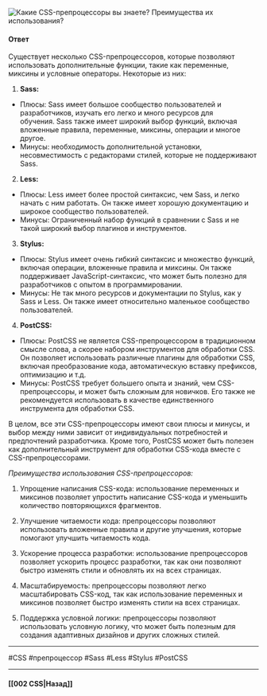 ![Какие CSS-препроцессоры вы знаете? Преимущества их использования?](https://youtu.be/DZjIcc6KdjE?t=250)

#### Ответ

Существует несколько CSS-препроцессоров, которые позволяют использовать дополнительные функции, такие как переменные, миксины и условные операторы. Некоторые из них:

1. **Sass:**
- Плюсы: Sass имеет большое сообщество пользователей и разработчиков, изучать его легко и много ресурсов для обучения. Sass также имеет широкий выбор функций, включая вложенные правила, переменные, миксины, операции и многое другое.
- Минусы: необходимость дополнительной установки, несовместимость с редакторами стилей, которые не поддерживают Sass.

2. **Less:**
- Плюсы: Less имеет более простой синтаксис, чем Sass, и легко начать с ним работать. Он также имеет хорошую документацию и широкое сообщество пользователей.
- Минусы: Ограниченный набор функций в сравнении с Sass и не такой широкий выбор плагинов и инструментов.

3. **Stylus:**
- Плюсы: Stylus имеет очень гибкий синтаксис и множество функций, включая операции, вложенные правила и миксины. Он также поддерживает JavaScript-синтаксис, что может быть полезно для разработчиков с опытом в программировании.
- Минусы: Не так много ресурсов и документации по Stylus, как у Sass и Less. Он также имеет относительно маленькое сообщество пользователей.

4. **PostCSS:**
- Плюсы: PostCSS не является CSS-препроцессором в традиционном смысле слова, а скорее набором инструментов для обработки CSS. Он позволяет использовать различные плагины для обработки CSS, включая преобразование кода, автоматическую вставку префиксов, оптимизацию и т.д.
- Минусы: PostCSS требует большего опыта и знаний, чем CSS-препроцессоры, и может быть сложным для новичков. Его также не рекомендуется использовать в качестве единственного инструмента для обработки CSS.

В целом, все эти CSS-препроцессоры имеют свои плюсы и минусы, и выбор между ними зависит от индивидуальных потребностей и предпочтений разработчика. Кроме того, PostCSS может быть полезен как дополнительный инструмент для обработки CSS-кода вместе с CSS-препроцессорами.

*Преимущества использования CSS-препроцессоров:*

1. Упрощение написания CSS-кода: использование переменных и миксинов позволяет упростить написание CSS-кода и уменьшить количество повторяющихся фрагментов.
    
2. Улучшение читаемости кода: препроцессоры позволяют использовать вложенные правила и другие улучшения, которые помогают улучшить читаемость кода.
    
3. Ускорение процесса разработки: использование препроцессоров позволяет ускорить процесс разработки, так как они позволяют быстро изменять стили и обновлять их на всех страницах.
    
4. Масштабируемость: препроцессоры позволяют легко масштабировать CSS-код, так как использование переменных и миксинов позволяет быстро изменять стили на всех страницах.
    
5. Поддержка условной логики: препроцессоры позволяют использовать условную логику, что может быть полезным для создания адаптивных дизайнов и других сложных стилей.

___
#CSS #препроцессор #Sass #Less #Stylus #PostCSS

___

#### [[002 CSS|Назад]]
